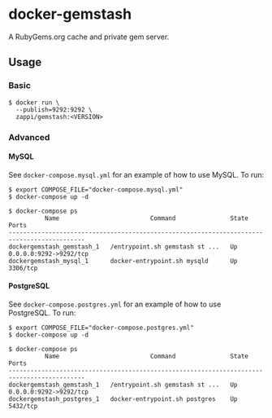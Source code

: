 # docker-gemstash

A RubyGems.org cache and private gem server.

## Usage

### Basic

```
$ docker run \
  --publish=9292:9292 \
  zappi/gemstash:<VERSION>
```

### Advanced

#### MySQL

See `docker-compose.mysql.yml` for an example of how to use MySQL. To run:

```
$ export COMPOSE_FILE="docker-compose.mysql.yml"
$ docker-compose up -d

$ docker-compose ps
          Name                         Command               State           Ports
-------------------------------------------------------------------------------------------
dockergemstash_gemstash_1   /entrypoint.sh gemstash st ...   Up      0.0.0.0:9292->9292/tcp
dockergemstash_mysql_1      docker-entrypoint.sh mysqld      Up      3306/tcp
```

#### PostgreSQL

See `docker-compose.postgres.yml` for an example of how to use PostgreSQL. To run:

```
$ export COMPOSE_FILE="docker-compose.postgres.yml"
$ docker-compose up -d

$ docker-compose ps
          Name                         Command               State           Ports
-------------------------------------------------------------------------------------------
dockergemstash_gemstash_1   /entrypoint.sh gemstash st ...   Up      0.0.0.0:9292->9292/tcp
dockergemstash_postgres_1   docker-entrypoint.sh postgres    Up      5432/tcp
```
